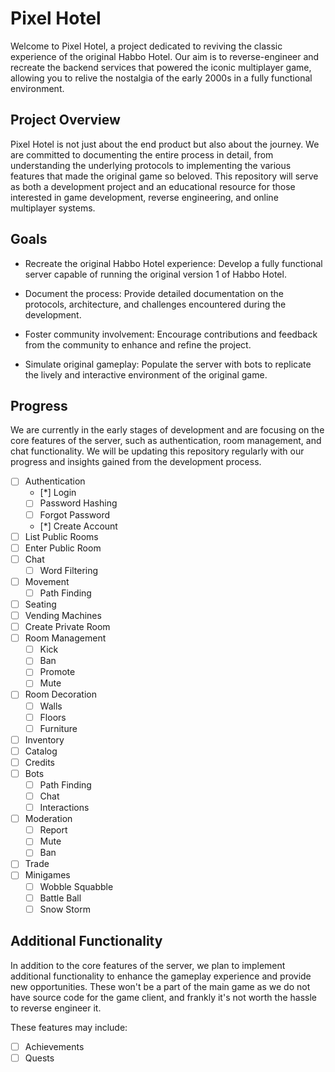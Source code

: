 # Pixel Hotel

Welcome to Pixel Hotel, a project dedicated to reviving the classic experience
of the original Habbo Hotel. Our aim is to reverse-engineer and recreate the
backend services that powered the iconic multiplayer game, allowing you to
relive the nostalgia of the early 2000s in a fully functional environment.

## Project Overview

Pixel Hotel is not just about the end product but also about the journey. We are
committed to documenting the entire process in detail, from understanding the
underlying protocols to implementing the various features that made the original
game so beloved. This repository will serve as both a development project and an
educational resource for those interested in game development, reverse
engineering, and online multiplayer systems.

## Goals

* Recreate the original Habbo Hotel experience: Develop a fully functional
server capable of running the original version 1 of Habbo Hotel.

* Document the process: Provide detailed documentation on the protocols,
architecture, and challenges encountered during the development.

* Foster community involvement: Encourage contributions and feedback from the
community to enhance and refine the project.

* Simulate original gameplay: Populate the server with bots to replicate the
lively and interactive environment of the original game.

## Progress

We are currently in the early stages of development and are focusing on the core
features of the server, such as authentication, room management, and chat
functionality. We will be updating this repository regularly with our progress
and insights gained from the development process.

* [ ] Authentication
  * [*] Login
  * [ ] Password Hashing
  * [ ] Forgot Password
  * [*] Create Account
* [ ] List Public Rooms
* [ ] Enter Public Room
* [ ] Chat
  * [ ] Word Filtering
* [ ] Movement
  * [ ] Path Finding
* [ ] Seating
* [ ] Vending Machines
* [ ] Create Private Room
* [ ] Room Management
  * [ ] Kick
  * [ ] Ban
  * [ ] Promote
  * [ ] Mute
* [ ] Room Decoration
  * [ ] Walls
  * [ ] Floors
  * [ ] Furniture
* [ ] Inventory
* [ ] Catalog
* [ ] Credits
* [ ] Bots
  * [ ] Path Finding
  * [ ] Chat
  * [ ] Interactions
* [ ] Moderation
  * [ ] Report
  * [ ] Mute
  * [ ] Ban
* [ ] Trade
* [ ] Minigames
  * [ ] Wobble Squabble
  * [ ] Battle Ball
  * [ ] Snow Storm

## Additional Functionality

In addition to the core features of the server, we plan to implement additional
functionality to enhance the gameplay experience and provide new opportunities.
These won't be a part of the main game as we do not have source code for the
game client, and frankly it's not worth the hassle to reverse engineer it.

These features may include:

* [ ] Achievements
* [ ] Quests
